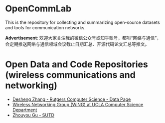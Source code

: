 # OpenCommLab
This is the repository for collecting and summarizing open-source datasets and tools for communication networks.

**Advertisement**: 欢迎大家关注我的微信公众号或知乎账号，都叫“网络与通信”，会定期推送网络与通信领域会议截止日期汇总、开源代码论文汇总等推文。


# Open Data and Code Repositories (wireless communications and networking)
* [Desheng Zhang - Rutgers Computer Science - Data Page](https://people.cs.rutgers.edu/~dz220/Data.html)
* [Wireless Networking Group (WiNG) at UCLA Computer Science Department](http://metro.cs.ucla.edu/index.html)
* [Zhouyou Gu - SUTD](https://github.com/zhouyou-gu)
